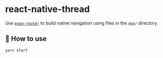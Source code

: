 # react-native-thread

Use [`expo-router`](https://expo.github.io/router) to build native navigation using files in the `app/` directory.

## 🚀 How to use

```
yarn start
```
